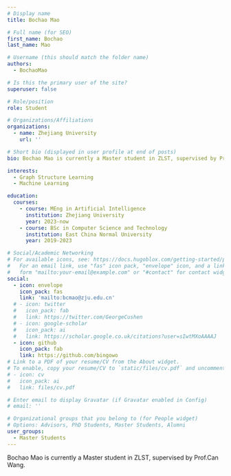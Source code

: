 ```yaml
---
# Display name
title: Bochao Mao

# Full name (for SEO)
first_name: Bochao
last_name: Mao

# Username (this should match the folder name)
authors:
  - BochaoMao

# Is this the primary user of the site?
superuser: false

# Role/position
role: Student

# Organizations/Affiliations
organizations:
  - name: Zhejiang University
    url: ''

# Short bio (displayed in user profile at end of posts)
bio: Bochao Mao is currently a Master student in ZLST, supervised by Prof.Can Wang.

interests:
  - Graph Structure Learning
  - Machine Learning

education:
  courses:
    - course: MEng in Artificial Intelligence
      institution: Zhejiang University
      year: 2023-now
    - course: BSc in Computer Science and Technology
      institution: East China Normal University
      year: 2019-2023

# Social/Academic Networking
# For available icons, see: https://docs.hugoblox.com/getting-started/page-builder/#icons
#   For an email link, use "fas" icon pack, "envelope" icon, and a link in the
#   form "mailto:your-email@example.com" or "#contact" for contact widget.
social:
  - icon: envelope
    icon_pack: fas
    link: 'mailto:bcmao@zju.edu.cn'
  # - icon: twitter
  #   icon_pack: fab
  #   link: https://twitter.com/GeorgeCushen
  # - icon: google-scholar
  #   icon_pack: ai
  #   link: https://scholar.google.co.uk/citations?user=sIwtMXoAAAAJ
  - icon: github
    icon_pack: fab
    link: https://github.com/bingowo
# Link to a PDF of your resume/CV from the About widget.
# To enable, copy your resume/CV to `static/files/cv.pdf` and uncomment the lines below.
# - icon: cv
#   icon_pack: ai
#   link: files/cv.pdf

# Enter email to display Gravatar (if Gravatar enabled in Config)
# email: ''

# Organizational groups that you belong to (for People widget)
# Options: Advisors, PhD Students, Master Students, Alumni
user_groups:
  - Master Students
---
```


Bochao Mao is currently a Master student in ZLST, supervised by Prof.Can Wang.